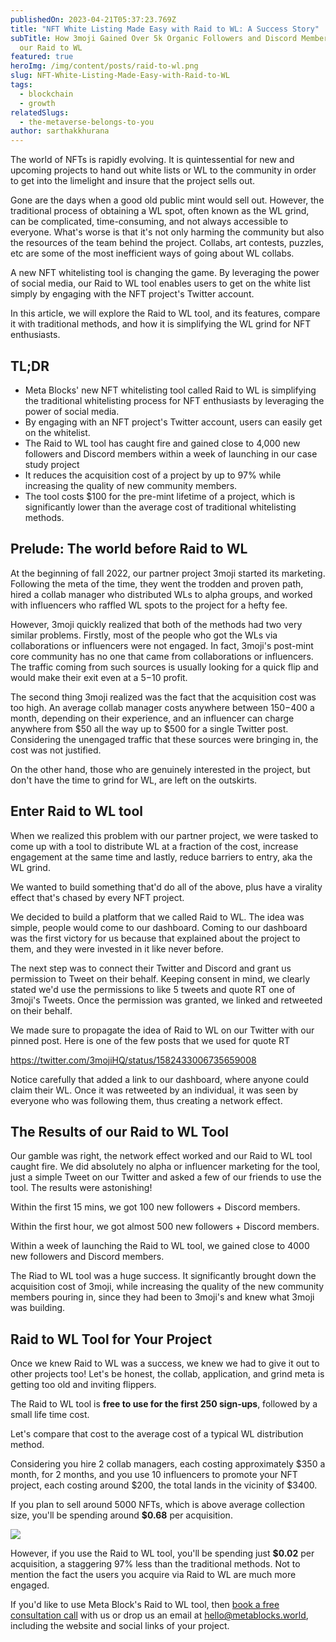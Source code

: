 ```yaml
---
publishedOn: 2023-04-21T05:37:23.769Z
title: "NFT White Listing Made Easy with Raid to WL: A Success Story"
subTitle: How 3moji Gained Over 5k Organic Followers and Discord Members with
  our Raid to WL
featured: true
heroImg: /img/content/posts/raid-to-wl.png
slug: NFT-White-Listing-Made-Easy-with-Raid-to-WL
tags:
  - blockchain
  - growth
relatedSlugs:
  - the-metaverse-belongs-to-you
author: sarthakkhurana
---
```

The world of NFTs is rapidly evolving. It is quintessential for new and upcoming projects to hand out white lists or WL to the community in order to get into the limelight and insure that the project sells out. 

Gone are the days when a good old public mint would sell out. However, the traditional process of obtaining a WL spot, often known as the WL grind, can be complicated, time-consuming, and not always accessible to everyone. What's worse is that it's not only harming the community but also the resources of the team behind the project. Collabs, art contests, puzzles, etc are some of the most inefficient ways of going about WL collabs. 

A new NFT whitelisting tool is changing the game. By leveraging the power of social media, our Raid to WL tool enables users to get on the white list simply by engaging with the NFT project's Twitter account. 

In this article, we will explore the Raid to WL tool, and its features, compare it with traditional methods, and how it is simplifying the WL grind for NFT enthusiasts.

## T﻿L;DR

* Meta Blocks' new NFT whitelisting tool called Raid to WL is simplifying the traditional whitelisting process for NFT enthusiasts by leveraging the power of social media. 
* By engaging with an NFT project's Twitter account, users can easily get on the whitelist. 
* The Raid to WL tool has caught fire and gained close to 4,000 new followers and Discord members within a week of launching in our case study project
* It reduces the acquisition cost of a project by up to 97% while increasing the quality of new community members. 
* The tool costs $100 for the pre-mint lifetime of a project, which is significantly lower than the average cost of traditional whitelisting methods.

## P﻿relude: The world before Raid to WL

At the beginning of fall 2022, our partner project 3moji started its marketing. Following the meta of the time, they went the trodden and proven path, hired a collab manager who distributed WLs to alpha groups, and worked with influencers who raffled WL spots to the project for a hefty fee. 

However, 3moji quickly realized that both of the methods had two very similar problems. Firstly, most of the people who got the WLs via collaborations or influencers were not engaged. In fact, 3moji's post-mint core community has no one that came from collaborations or influencers. The traffic coming from such sources is usually looking for a quick flip and would make their exit even at a $5-$10 profit.

The second thing 3moji realized was the fact that the acquisition cost was too high. An average collab manager costs anywhere between $150-$400 a month, depending on their experience, and an influencer can charge anywhere from $50 all the way up to $500 for a single Twitter post. Considering the unengaged traffic that these sources were bringing in, the cost was not justified. 

On the other hand, those who are genuinely interested in the project, but don't have the time to grind for WL, are left on the outskirts. 

## E﻿nter Raid to WL tool

When we realized this problem with our partner project, we were tasked to come up with a tool to distribute WL at a fraction of the cost, increase engagement at the same time and lastly, reduce barriers to entry, aka the WL grind. 

We wanted to build something that'd do all of the above, plus have a virality effect that's chased by every NFT project. 

We decided to build a platform that we called Raid to WL. The idea was simple, people would come to our dashboard. Coming to our dashboard was the first victory for us because that explained about the project to them, and they were invested in it like never before. 

The next step was to connect their Twitter and Discord and grant us permission to Tweet on their behalf. Keeping consent in mind, we clearly stated we'd use the permissions to like 5 tweets and quote RT one of 3moji's Tweets. Once the permission was granted, we linked and retweeted on their behalf. 

We made sure to propagate the idea of Raid to WL on our Twitter with our pinned post. Here is one of the few posts that we used for quote RT

https://twitter.com/3mojiHQ/status/1582433006735659008

Notice carefully that added a link to our dashboard, where anyone could claim their WL. Once it was retweeted by an individual, it was seen by everyone who was following them, thus creating a network effect. 

## The Results of our Raid to WL Tool

Our gamble was right, the network effect worked and our Raid to WL tool caught fire. We did absolutely no alpha or influencer marketing for the tool, just a simple Tweet on our Twitter and asked a few of our friends to use the tool. The results were astonishing! 

Within the first 15 mins, we got 100 new followers + Discord members. 

Within the first hour, we got almost 500 new followers + Discord members. 

Within a week of launching the Raid to WL tool, we gained close to 4000 new followers and Discord members. 

The Riad to WL tool was a huge success. It significantly brought down the acquisition cost of 3moji, while increasing the quality of the new community members pouring in, since they had been to 3moji's and knew what 3moji was building. 

## Raid to WL Tool for Your Project

Once we knew Raid to WL was a success, we knew we had to give it out to other projects too! Let's be honest, the collab, application, and grind meta is getting too old and inviting flippers. 

The Raid to WL tool is **free to use for the first 250 sign-ups**, followed by a small life time cost. 

Let's compare that cost to the average cost of a typical WL distribution method. 

Considering you hire 2 collab managers, each costing approximately $350 a month, for 2 months, and you use 10 influencers to promote your NFT project, each costing around $200, the total lands in the vicinity of $3400. 

If you plan to sell around 5000 NFTs, which is above average collection size, you'll be spending around **$0.68** per acquisition. 

![](/img/content/posts/customer-acquisition-cost-comparison.png)

However, if you use the Raid to WL tool, you'll be spending just **$0.02** per acquisition, a staggering 97% less than the traditional methods. Not to mention the fact the users you acquire via Raid to WL are much more engaged. 

If you'd like to use Meta Block's Raid to WL tool, then [book a free consultation call](https://zcal.co/sarthakkhurana) with us or drop us an email at hello@metablocks.world, including the website and social links of your project.
